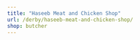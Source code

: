 ```yaml
---
title: "Haseeb Meat and Chicken Shop"
url: /derby/haseeb-meat-and-chicken-shop/
shop: butcher
---
```

